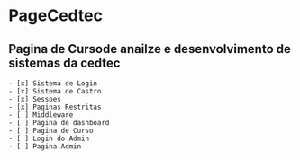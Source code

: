 # PageCedtec

## Pagina de Cursode anailze e desenvolvimento de sistemas da cedtec

    - [x] Sistema de Login
    - [x] Sistema de Castro
    - [x] Sessoes
    - [x] Paginas Restritas
    - [ ] Middleware
    - [ ] Pagina de dashboard
    - [ ] Pagina de Curso
    - [ ] Login do Admin
    - [ ] Pagina Admin